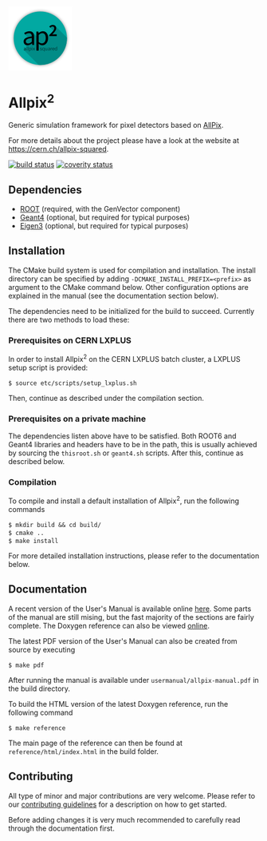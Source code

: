 [![](doc/logo_small.png)](https://cern.ch/allpix-squared)

# Allpix<sup>2</sup>
Generic simulation framework for pixel detectors based on [AllPix](https://github.com/AllPix/allpix). 

For more details about the project please have a look at the website at https://cern.ch/allpix-squared.

[![build status](https://gitlab.cern.ch/simonspa/allpix-squared/badges/master/build.svg)](https://gitlab.cern.ch/simonspa/allpix-squared/commits/master)
[![coverity status](https://scan.coverity.com/projects/11975/badge.svg)](https://scan.coverity.com/projects/koensw-allpix-squared)

## Dependencies
* [ROOT](https://root.cern.ch/building-root) (required, with the GenVector component)
* [Geant4](http://geant4.web.cern.ch/geant4/UserDocumentation/UsersGuides/InstallationGuide/html/ch02.html) (optional, but required for typical purposes)
* [Eigen3](http://eigen.tuxfamily.org/index.php?title=Main_Page) (optional, but required for typical purposes)

## Installation
The CMake build system is used for compilation and installation. The install directory can be specified by adding `-DCMAKE_INSTALL_PREFIX=<prefix>` as argument to the CMake command below. Other configuration options are explained in the manual (see the documentation section below). 

The dependencies need to be initialized for the build to succeed. Currently there are two methods to load these:

### Prerequisites on CERN LXPLUS
In order to install Allpix<sup>2</sup> on the CERN LXPLUS batch cluster, a LXPLUS setup script is provided:
```
$ source etc/scripts/setup_lxplus.sh
```
Then, continue as described under the compilation section.

### Prerequisites on a private machine
The dependencies listen above have to be satisfied. Both ROOT6 and Geant4 libraries and headers have to be in the path, this is usually achieved by sourcing the `thisroot.sh` or `geant4.sh` scripts. After this, continue as described below.

### Compilation
To compile and install a default installation of Allpix<sup>2</sup>, run the following commands

```
$ mkdir build && cd build/
$ cmake ..
$ make install
```

For more detailed installation instructions, please refer to the documentation below.

## Documentation
A recent version of the User's Manual is available online [here](https://project-allpix-squared.web.cern.ch/project-allpix-squared/usermanual/allpix-manual.pdf). Some parts of the manual are still mising, but the fast majority of the sections are fairly complete. The Doxygen reference can also be viewed [online](https://project-allpix-squared.web.cern.ch/project-allpix-squared/reference/html/). 

The latest PDF version of the User's Manual can also be created from source by executing 
```
$ make pdf
```
After running the manual is available under `usermanual/allpix-manual.pdf` in the build directory. 

To build the HTML version of the latest Doxygen reference, run the following command
```
$ make reference
```
The main page of the reference can then be found at `reference/html/index.html` in the build folder.

## Contributing
All type of minor and major contributions are very welcome. Please refer to our [contributing guidelines](CONTRIBUTING.md) for a description on how to get started.

Before adding changes it is very much recommended to carefully read through the documentation first.
